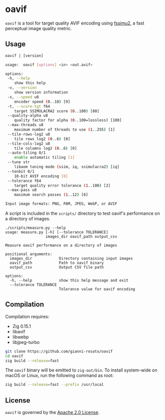 # oavif

`oavif` is a tool for target quality AVIF encoding using [fssimu2](https://github.com/gianni-rosato/fssimu2), a fast perceptual image quality metric.

## Usage

```sh
oavif | [version]

usage:  oavif [options] <in> <out.avif>

options:
 -h, --help
    show this help
 -v, --version
    show version information
 -s, --speed u8
    encoder speed (0..10) [9]
 -t, --score-tgt f64
    target SSIMULACRA2 score (0..100) [80]
 --quality-alpha u8
    quality factor for alpha (0..100=lossless) [100]
 --max-threads u8
    maximum number of threads to use (1..255) [1]
 --tile-rows-log2 u8
    tile rows log2 (0..6) [0]
 --tile-cols-log2 u8
    tile columns log2 (0..6) [0]
 --auto-tiling 0/1
    enable automatic tiling [1]
 --tune str
    libaom tuning mode (ssim, iq, ssimulacra2) [iq]
 --tenbit 0/1
    10-bit AVIF encoding [0]
 --tolerance f64
    target quality error tolerance (1..100) [2]
 --max-pass u8
    maximum search passes (1..12) [6]

Input image formats: PNG, PAM, JPEG, WebP, or AVIF
```

A script is included in the `scripts/` directory to test oavif's performance on a directory of images.
```
./scripts/measure.py --help
usage: measure.py [-h] [--tolerance TOLERANCE]
                  images_dir oavif_path output_csv

Measure oavif performance on a directory of images

positional arguments:
  images_dir            Directory containing input images
  oavif_path            Path to oavif binary
  output_csv            Output CSV file path

options:
  -h, --help            show this help message and exit
  --tolerance TOLERANCE
                        Tolerance value for oavif encoding
```

## Compilation

Compilation requires:
- Zig 0.15.1
- libavif
- libwebp
- libjpeg-turbo

```sh
git clone https://github.com/gianni-rosato/oavif
cd oavif
zig build --release=fast
```

The `oavif` binary will be emitted to `zig-out/bin`. To install system-wide on macOS or Linux, run the following command as root:

```sh
zig build --release=fast --prefix /usr/local
```

## License

`oavif` is governed by the [Apache 2.0 License](./LICENSE).
